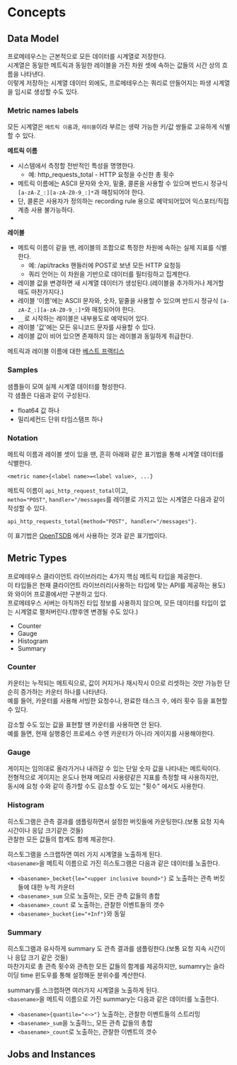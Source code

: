 # Concepts
## Data Model
 
프로메테우스는 근본적으로 모든 데이터를 시계열로 저장한다.      
시계열은 동일한 메트릭과 동일한 레이블을 가진 차원 셋에 속하는 값들의 시간 상의 흐름을 나타낸다.      
이렇게 저장하는 시계열 데이터 외에도, 프로메테우스는 쿼리로 만들어지는 파생 시계열을 임시로 생성할 수도 있다.  

### Metric names labels   

모든 시계열은 `메트릭 이름`과, `레이블`이라 부르는 생략 가능한 키/값 쌍들로 고유하게 식별할 수 있다.       

**메트릭 이름**
* 시스템에서 측정할 전반적인 특성을 명명한다.
    * 예: http_requests_total - HTTP 요청을 수신한 총 횟수  
* 메트릭 이름에는 ASCII 문자와 숫자, 밑줄, 콜론을 사용할 수 있으며 반드시 정규식`[a-zA-Z_:][a-zA-Z0-9_:]*`과 매칭되어야 한다.   
* 단, 콜론은 사용자가 정의하는 recording rule 용으로 예약되어있어 익스포터/직접계층 사용 불가능하다.   
* 
  
**레이블**   
* 메트릭 이름이 같을 땐, 레이블의 조합으로 특정한 차원에 속하는 실제 지표를 식별한다.
    * 예: /api/tracks 핸들러에 POST로 보낸 모든 HTTP 요청등 
    * 쿼리 언어는 이 차원을 기반으로 데이터를 필터링하고 집계한다.   
* 레이블 값을 변경하면 새 시계열 데이터가 생성된다.(레이블을 추가하거나 제거할 때도 마찬가지다.) 
* 레이블 '이름'에는 ASCII 문자와, 숫자, 밑줄을 사용할 수 있으며 반드시 정규식 `[a-zA-Z_:][a-zA-Z0-9_:]*`와 매칭되어야 한다.    
* `__`로 시작하는 레이블은 내부용도로 예약되어 있다.   
* 레이블 '값'에는 모든 유니코드 문자를 사용할 수 있다.   
* 레이블 값이 비어 있으면 존재하지 않는 레이블과 동일하게 취급한다.   

메트릭과 레이블 이름에 대한 [베스트 프랙티스](https://godekdls.github.io/Prometheus/practices.naming/)   

### Samples 

샘플들이 모여 실제 시계열 데이터를 형성한다.   
각 샘플은 다음과 같이 구성된다.  

* float64 값 하나 
* 밀리세컨드 단위 타임스탬프 하나 


### Notation

메트릭 이름과 레이블 셋이 있을 땐, 흔히 아래와 같은 표기법을 통해 시계열 데이터를 식별한다.   

```
<metric name>{<label name>=<label value>, ...}
```

메트릭 이름이 `api_http_request_total`이고,    
`metho="POST"`, `handler="/messages`를 레이블로 가지고 있는 시계열은 다음과 같이 작성할 수 있다.   

```
api_http_requests_total{method="POST", handler="/messages"}. 
``` 
이 표기법은 [OpenTSDB](http://opentsdb.net/) 에서 사용하는 것과 같은 표기법이다.    

## Metric Types   
 
프로메테우스 클라이언트 라이브러리는 4가지 핵심 메트릭 타입을 제공한다.       
이 타입들은 현재 클라이언트 라이브러리(사용하는 타입에 맞는 API를 제공하는 용도)와 와이어 프로콜에서만 구분하고 있다.     
프로메테우스 서버는 아직까진 타입 정보를 사용하지 않으며, 모든 데이터를 타입이 없는 시계열로 펼처버린다.(향후엔 변경될 수도 있다.)   

* Counter 
* Gauge 
* Histogram
* Summary

### Counter   

카운터는 누적되는 메트릭으로, 값이 커지거나 재시작시 0으로 리셋하는 것만 가능한 단순히 증가하는 카운터 하나를 나타낸다.   
예를 들어, 카운터를 사용해 서빙한 요청수나, 완료한 태스크 수, 에러 횟수 등을 표현할 수 있다.   
 
감소할 수도 있는 값을 표현할 땐 카운터를 사용하면 안 된다.     
예를 들면, 현재 실행중인 프로세스 수엔 카운터가 아니라 게이지를 사용해야한다.  


### Gauge  

게이지는 임의대로 올라가거나 내려갈 수 있는 단일 숫자 값을 나타내는 메트릭이다.       
전형적으로 게이지는 온도나 현재 메모리 사용량같은 지표를 측정할 때 사용하지만,     
동시에 요청 수와 같이 증가할 수도 감소할 수도 있는 "횟수" 에서도 사용한다.    

### Histogram

히스토그램은 관측 결과를 샘플링하면서 설정한 버킷들에 카운팅한다.(보통 요청 지속 시간이나 응답 크기같은 것들)         
관찰한 모든 값들의 합계도 함께 제공한다.       

히스토그램을 스크랩하면 여러 가지 시계열을 노출하게 된다.     
`<basename>`을 메트릭 이름으로 가진 히스토그램은 다음과 같은 데이터를 노출한다.   

* `<basename>_becket{le="<upper inclusive bound>"}` 로 노출하는 관측 버킷들에 대한 누적 카운터   
* `<basename>_sum` 으로 노출하는, 모든 관측 값들의 총합
* `<basename>_count` 로 노출하는, 관찰한 이벤트들의 갯수  
* `<basename>_bucket{ie="+Inf"}`와 동일 


### Summary

히스토그램과 유사하게 summary 도 관측 결과를 샘플링한다.(보통 요청 지속 시간이나 응답 크기 같은 것들)      
마찬가지로 총 관측 횟수와 관측한 모든 값들의 함계를 제공하지만, sumamry는 슬라이딩 time 윈도우를 통해 설정해둔 분위수를 계산한다.   
 
summary를 스크랩하면 여러가지 시계열을 노출하게 된다.      
`<basename>`을 메트릭 이름으로 가진 summary는 다음과 같은 데이터를 노출한다.   

* `<basename>{quantile="<~>"}` 노출하는, 관찰한 이벤트들의 스트리밍 
* `<basename>_sum`을 노출하느, 모든 관측 값들의 총합 
* `<basename>_count`로 노출하는, 관찰한 이벤트의 갯수 


## Jobs and Instances


